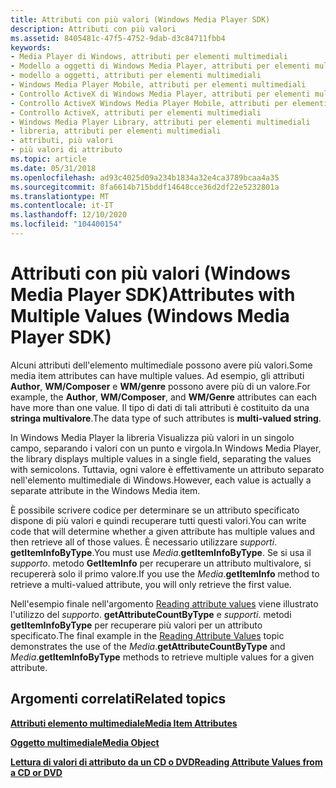 ```yaml
---
title: Attributi con più valori (Windows Media Player SDK)
description: Attributi con più valori
ms.assetid: 8405481c-47f5-4752-9dab-d3c84711fbb4
keywords:
- Media Player di Windows, attributi per elementi multimediali
- Modello a oggetti di Windows Media Player, attributi per elementi multimediali
- modello a oggetti, attributi per elementi multimediali
- Windows Media Player Mobile, attributi per elementi multimediali
- Controllo ActiveX di Windows Media Player, attributi per elementi multimediali
- Controllo ActiveX Windows Media Player Mobile, attributi per elementi multimediali
- Controllo ActiveX, attributi per elementi multimediali
- Windows Media Player Library, attributi per elementi multimediali
- libreria, attributi per elementi multimediali
- attributi, più valori
- più valori di attributo
ms.topic: article
ms.date: 05/31/2018
ms.openlocfilehash: ad93c4025d09a234b1834a32e4ca3789bcaa4a35
ms.sourcegitcommit: 8fa6614b715bddf14648cce36d2df22e5232801a
ms.translationtype: MT
ms.contentlocale: it-IT
ms.lasthandoff: 12/10/2020
ms.locfileid: "104400154"
---
```

# <a name="attributes-with-multiple-values-windows-media-player-sdk"></a><span data-ttu-id="cfc06-114">Attributi con più valori (Windows Media Player SDK)</span><span class="sxs-lookup"><span data-stu-id="cfc06-114">Attributes with Multiple Values (Windows Media Player SDK)</span></span>

<span data-ttu-id="cfc06-115">Alcuni attributi dell'elemento multimediale possono avere più valori.</span><span class="sxs-lookup"><span data-stu-id="cfc06-115">Some media item attributes can have multiple values.</span></span> <span data-ttu-id="cfc06-116">Ad esempio, gli attributi **Author**, **WM/Composer** e **WM/genre** possono avere più di un valore.</span><span class="sxs-lookup"><span data-stu-id="cfc06-116">For example, the **Author**, **WM/Composer**, and **WM/Genre** attributes can each have more than one value.</span></span> <span data-ttu-id="cfc06-117">Il tipo di dati di tali attributi è costituito da una **stringa multivalore**.</span><span class="sxs-lookup"><span data-stu-id="cfc06-117">The data type of such attributes is **multi-valued string**.</span></span>

<span data-ttu-id="cfc06-118">In Windows Media Player la libreria Visualizza più valori in un singolo campo, separando i valori con un punto e virgola.</span><span class="sxs-lookup"><span data-stu-id="cfc06-118">In Windows Media Player, the library displays multiple values in a single field, separating the values with semicolons.</span></span> <span data-ttu-id="cfc06-119">Tuttavia, ogni valore è effettivamente un attributo separato nell'elemento multimediale di Windows.</span><span class="sxs-lookup"><span data-stu-id="cfc06-119">However, each value is actually a separate attribute in the Windows Media item.</span></span>

<span data-ttu-id="cfc06-120">È possibile scrivere codice per determinare se un attributo specificato dispone di più valori e quindi recuperare tutti questi valori.</span><span class="sxs-lookup"><span data-stu-id="cfc06-120">You can write code that will determine whether a given attribute has multiple values and then retrieve all of those values.</span></span> <span data-ttu-id="cfc06-121">È necessario utilizzare *supporti*. **getItemInfoByType**.</span><span class="sxs-lookup"><span data-stu-id="cfc06-121">You must use *Media*.**getItemInfoByType**.</span></span> <span data-ttu-id="cfc06-122">Se si usa il *supporto*. metodo **GetItemInfo** per recuperare un attributo multivalore, si recupererà solo il primo valore.</span><span class="sxs-lookup"><span data-stu-id="cfc06-122">If you use the *Media*.**getItemInfo** method to retrieve a multi-valued attribute, you will only retrieve the first value.</span></span>

<span data-ttu-id="cfc06-123">Nell'esempio finale nell'argomento [Reading attribute values](reading-attribute-values.md) viene illustrato l'utilizzo del *supporto*. **getAttributeCountByType** e *supporti*. metodi **getItemInfoByType** per recuperare più valori per un attributo specificato.</span><span class="sxs-lookup"><span data-stu-id="cfc06-123">The final example in the [Reading Attribute Values](reading-attribute-values.md) topic demonstrates the use of the *Media*.**getAttributeCountByType** and *Media*.**getItemInfoByType** methods to retrieve multiple values for a given attribute.</span></span>

## <a name="related-topics"></a><span data-ttu-id="cfc06-124">Argomenti correlati</span><span class="sxs-lookup"><span data-stu-id="cfc06-124">Related topics</span></span>

<dl> <dt>

[<span data-ttu-id="cfc06-125">**Attributi elemento multimediale**</span><span class="sxs-lookup"><span data-stu-id="cfc06-125">**Media Item Attributes**</span></span>](media-item-attributes.md)
</dt> <dt>

[<span data-ttu-id="cfc06-126">**Oggetto multimediale**</span><span class="sxs-lookup"><span data-stu-id="cfc06-126">**Media Object**</span></span>](media-object.md)
</dt> <dt>

[<span data-ttu-id="cfc06-127">**Lettura di valori di attributo da un CD o DVD**</span><span class="sxs-lookup"><span data-stu-id="cfc06-127">**Reading Attribute Values from a CD or DVD**</span></span>](reading-attribute-values-from-a-cd-or-dvd.md)
</dt> </dl>

 

 





